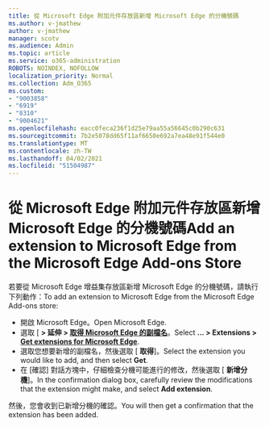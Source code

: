 ```yaml
---
title: 從 Microsoft Edge 附加元件存放區新增 Microsoft Edge 的分機號碼
ms.author: v-jmathew
author: v-jmathew
manager: scotv
ms.audience: Admin
ms.topic: article
ms.service: o365-administration
ROBOTS: NOINDEX, NOFOLLOW
localization_priority: Normal
ms.collection: Adm_O365
ms.custom:
- "9003858"
- "6919"
- "8310"
- "9004621"
ms.openlocfilehash: eacc0feca236f1d25e79aa55a56645c0b290c631
ms.sourcegitcommit: 7b2e5078dd65f11af6650e692a7ea48e91f544e0
ms.translationtype: MT
ms.contentlocale: zh-TW
ms.lasthandoff: 04/02/2021
ms.locfileid: "51504987"
---
```

# <a name="add-an-extension-to-microsoft-edge-from-the-microsoft-edge-add-ons-store"></a><span data-ttu-id="f2560-102">從 Microsoft Edge 附加元件存放區新增 Microsoft Edge 的分機號碼</span><span class="sxs-lookup"><span data-stu-id="f2560-102">Add an extension to Microsoft Edge from the Microsoft Edge Add-ons Store</span></span>

<span data-ttu-id="f2560-103">若要從 Microsoft Edge 增益集存放區新增 Microsoft Edge 的分機號碼，請執行下列動作：</span><span class="sxs-lookup"><span data-stu-id="f2560-103">To add an extension to Microsoft Edge from the Microsoft Edge Add-ons store:</span></span>

- <span data-ttu-id="f2560-104">開啟 Microsoft Edge。</span><span class="sxs-lookup"><span data-stu-id="f2560-104">Open Microsoft Edge.</span></span>
- <span data-ttu-id="f2560-105">選取 [ **> 延伸 > [取得 Microsoft Edge 的副檔名](https://go.microsoft.com/fwlink/?linkid=2136408)**。</span><span class="sxs-lookup"><span data-stu-id="f2560-105">Select **... > Extensions > [Get extensions for Microsoft Edge](https://go.microsoft.com/fwlink/?linkid=2136408)**.</span></span>
- <span data-ttu-id="f2560-106">選取您想要新增的副檔名，然後選取 [ **取得**]。</span><span class="sxs-lookup"><span data-stu-id="f2560-106">Select the extension you would like to add, and then select **Get**.</span></span>
- <span data-ttu-id="f2560-107">在 [確認] 對話方塊中，仔細檢查分機可能進行的修改，然後選取 [ **新增分機**]。</span><span class="sxs-lookup"><span data-stu-id="f2560-107">In the confirmation dialog box, carefully review the modifications that the extension might make, and select **Add extension**.</span></span>

<span data-ttu-id="f2560-108">然後，您會收到已新增分機的確認。</span><span class="sxs-lookup"><span data-stu-id="f2560-108">You will then get a confirmation that the extension has been added.</span></span>
